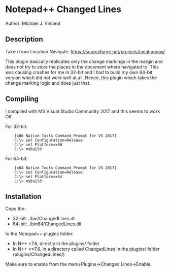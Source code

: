 # Notepad++ Changed Lines

Author:  Michael J. Vincent

## Description

Taken from Location Navigate:  https://sourceforge.net/projects/locationnav/

This plugin basically replicates only the change markings in the margin and 
does not try to store the places in the document where navigated to.  This 
was causing crashes for me in 32-bit and I had to build my own 64-bit version 
which did not work well at all.  Hence, this plugin which takes the change 
marking logic and does just that.

## Compiling

I compiled with MS Visual Studio Community 2017 and this seems to work OK.

For 32-bit:
```
    [x86 Native Tools Command Prompt for VS 2017]
    C:\> set Configuration=Release
    C:\> set Platform=x86
    C:\> msbuild
```

For 64-bit:
```
    [x64 Native Tools Command Prompt for VS 2017]
    C:\> set Configuration=Release
    C:\> set Platform=x64
    C:\> msbuild
```

## Installation

Copy the:

+ 32-bit:  ./bin/ChangedLines.dll
+ 64-bit:  ./bin64/ChangedLines.dll

to the Notepad++ plugins folder:
  + In N++ <7.6, directly in the plugins/ folder
  + In N++ >=7.6, in a directory called ChangedLines in the plugins/ folder (plugins/ChangedLines/)

Make sure to enable from the menu Plugins->Changed Lines->Enable.

